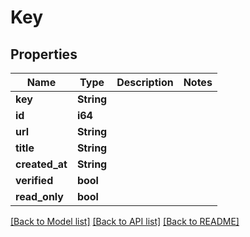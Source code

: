 # Key

## Properties

Name | Type | Description | Notes
------------ | ------------- | ------------- | -------------
**key** | **String** |  | 
**id** | **i64** |  | 
**url** | **String** |  | 
**title** | **String** |  | 
**created_at** | **String** |  | 
**verified** | **bool** |  | 
**read_only** | **bool** |  | 

[[Back to Model list]](../README.md#documentation-for-models) [[Back to API list]](../README.md#documentation-for-api-endpoints) [[Back to README]](../README.md)


